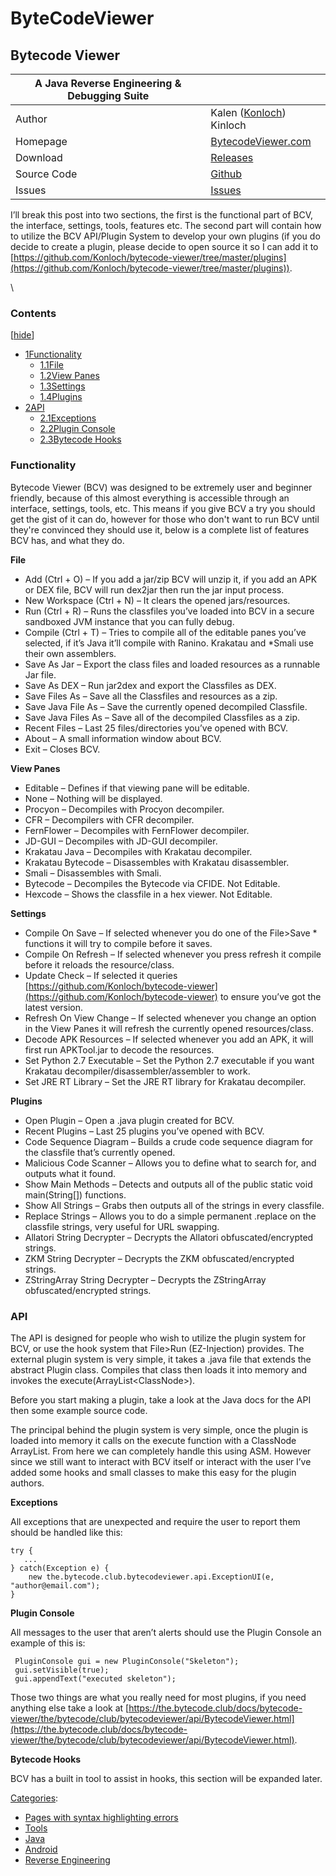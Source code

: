 # ByteCodeViewer

## Bytecode Viewer <a href="#firstheading" id="firstheading"></a>

| A Java Reverse Engineering & Debugging Suite |                                                                 |
| -------------------------------------------- | --------------------------------------------------------------- |
| Author                                       | Kalen ([Konloch](http://konloch.me/)) Kinloch                   |
| Homepage                                     | [BytecodeViewer.com](https://bytecodeviewer.com/)               |
| Download                                     | [Releases](https://github.com/konloch/bytecode-viewer/releases) |
| Source Code                                  | [Github](https://github.com/konloch/bytecode-viewer)            |
| Issues                                       | [Issues](https://github.com/konloch/bytecode-viewer/issues)     |

I’ll break this post into two sections, the first is the functional part of BCV, the interface, settings, tools, features etc. The second part will contain how to utilize the BCV API/Plugin System to develop your own plugins (if you do decide to create a plugin, please decide to open source it so I can add it to [https://github.com/Konloch/bytecode-viewer/tree/master/plugins](https://github.com/Konloch/bytecode-viewer/tree/master/plugins)).

\


### Contents

&#x20;\[[hide](https://wiki.bytecode.club/Bytecode\_Viewer)]&#x20;

* [1Functionality](https://wiki.bytecode.club/Bytecode\_Viewer#Functionality)
  * [1.1File](https://wiki.bytecode.club/Bytecode\_Viewer#File)
  * [1.2View Panes](https://wiki.bytecode.club/Bytecode\_Viewer#View\_Panes)
  * [1.3Settings](https://wiki.bytecode.club/Bytecode\_Viewer#Settings)
  * [1.4Plugins](https://wiki.bytecode.club/Bytecode\_Viewer#Plugins)
* [2API](https://wiki.bytecode.club/Bytecode\_Viewer#API)
  * [2.1Exceptions](https://wiki.bytecode.club/Bytecode\_Viewer#Exceptions)
  * [2.2Plugin Console](https://wiki.bytecode.club/Bytecode\_Viewer#Plugin\_Console)
  * [2.3Bytecode Hooks](https://wiki.bytecode.club/Bytecode\_Viewer#Bytecode\_Hooks)

### Functionality

Bytecode Viewer (BCV) was designed to be extremely user and beginner friendly, because of this almost everything is accessible through an interface, settings, tools, etc. This means if you give BCV a try you should get the gist of it can do, however for those who don't want to run BCV until they're convinced they should use it, below is a complete list of features BCV has, and what they do.

**File**

* Add (Ctrl + O) – If you add a jar/zip BCV will unzip it, if you add an APK or DEX file, BCV will run dex2jar then run the jar input process.
* New Workspace (Ctrl + N) – It clears the opened jars/resources.
* Run (Ctrl + R) – Runs the classfiles you’ve loaded into BCV in a secure sandboxed JVM instance that you can fully debug.
* Compile (Ctrl + T) – Tries to compile all of the editable panes you’ve selected, if it’s Java it’ll compile with Ranino. Krakatau and \*Smali use their own assemblers.
* Save As Jar – Export the class files and loaded resources as a runnable Jar file.
* Save As DEX – Run jar2dex and export the Classfiles as DEX.
* Save Files As – Save all the Classfiles and resources as a zip.
* Save Java File As – Save the currently opened decompiled Classfile.
* Save Java Files As – Save all of the decompiled Classfiles as a zip.
* Recent Files – Last 25 files/directories you’ve opened with BCV.
* About – A small information window about BCV.
* Exit – Closes BCV.

**View Panes**

* Editable – Defines if that viewing pane will be editable.
* None – Nothing will be displayed.
* Procyon – Decompiles with Procyon decompiler.
* CFR – Decompilers with CFR decompiler.
* FernFlower – Decompiles with FernFlower decompiler.
* JD-GUI – Decompiles with JD-GUI decompiler.
* Krakatau Java – Decompiles with Krakatau decompiler.
* Krakatau Bytecode – Disassembles with Krakatau disassembler.
* Smali – Disassembles with Smali.
* Bytecode – Decompiles the Bytecode via CFIDE. Not Editable.
* Hexcode – Shows the classfile in a hex viewer. Not Editable.

**Settings**

* Compile On Save – If selected whenever you do one of the File>Save \* functions it will try to compile before it saves.
* Compile On Refresh – If selected whenever you press refresh it compile before it reloads the resource/class.
* Update Check – If selected it queries [https://github.com/Konloch/bytecode-viewer](https://github.com/Konloch/bytecode-viewer) to ensure you’ve got the latest version.
* Refresh On View Change – If selected whenever you change an option in the View Panes it will refresh the currently opened resources/class.
* Decode APK Resources – If selected whenever you add an APK, it will first run APKTool.jar to decode the resources.
* Set Python 2.7 Executable – Set the Python 2.7 executable if you want Krakatau decompiler/disassembler/assembler to work.
* Set JRE RT Library – Set the JRE RT library for Krakatau decompiler.

**Plugins**

* Open Plugin – Open a .java plugin created for BCV.
* Recent Plugins – Last 25 plugins you’ve opened with BCV.
* Code Sequence Diagram – Builds a crude code sequence diagram for the classfile that’s currently opened.
* Malicious Code Scanner – Allows you to define what to search for, and outputs what it found.
* Show Main Methods – Detects and outputs all of the public static void main(String\[]) functions.
* Show All Strings – Grabs then outputs all of the strings in every classfile.
* Replace Strings – Allows you to do a simple permanent .replace on the classfile strings, very useful for URL swapping.
* Allatori String Decrypter – Decrypts the Allatori obfuscated/encrypted strings.
* ZKM String Decrypter – Decrypts the ZKM obfuscated/encrypted strings.
* ZStringArray String Decrypter – Decrypts the ZStringArray obfuscated/encrypted strings.

### API

The API is designed for people who wish to utilize the plugin system for BCV, or use the hook system that File>Run (EZ-Injection) provides. The external plugin system is very simple, it takes a .java file that extends the abstract Plugin class. Compiles that class then loads it into memory and invokes the execute(ArrayList\<ClassNode>).

Before you start making a plugin, take a look at the Java docs for the API then some example source code.

The principal behind the plugin system is very simple, once the plugin is loaded into memory it calls on the execute function with a ClassNode ArrayList. From here we can completely handle this using ASM. However since we still want to interact with BCV itself or interact with the user I’ve added some hooks and small classes to make this easy for the plugin authors.

**Exceptions**

All exceptions that are unexpected and require the user to report them should be handled like this:

```
try {
   ...
} catch(Exception e) {
    new the.bytecode.club.bytecodeviewer.api.ExceptionUI(e, "author@email.com");
}
```

**Plugin Console**

All messages to the user that aren’t alerts should use the Plugin Console an example of this is:

```
 PluginConsole gui = new PluginConsole("Skeleton");
 gui.setVisible(true);
 gui.appendText("executed skeleton");
```

Those two things are what you really need for most plugins, if you need anything else take a look at [https://the.bytecode.club/docs/bytecode-viewer/the/bytecode/club/bytecodeviewer/api/BytecodeViewer.html](https://the.bytecode.club/docs/bytecode-viewer/the/bytecode/club/bytecodeviewer/api/BytecodeViewer.html).

**Bytecode Hooks**

BCV has a built in tool to assist in hooks, this section will be expanded later.

[Categories](https://wiki.bytecode.club/Special:Categories):&#x20;

* [Pages with syntax highlighting errors](https://wiki.bytecode.club/index.php?title=Category:Pages\_with\_syntax\_highlighting\_errors\&action=edit\&redlink=1)
* [Tools](https://wiki.bytecode.club/Category:Tools)
* [Java](https://wiki.bytecode.club/Category:Java)
* [Android](https://wiki.bytecode.club/Category:Android)
* [Reverse Engineering](https://wiki.bytecode.club/Category:Reverse\_Engineering)
